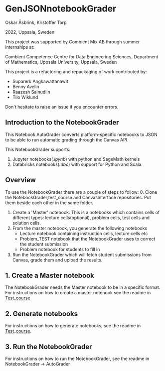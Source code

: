 # GenJSONnotebookGrader

Oskar Åsbrink, Kristoffer Torp

2022, Uppsala, Sweden

This project was supported by Combient Mix AB through summer internships at:

Combient Competence Centre for Data Engineering Sciences, 
Department of Mathematics, 
Uppsala University, Uppsala, Sweden


This project is a refactoring and repackaging of work contributed by:
- Suparerk Angkawattanawit
- Benny Avelin
- Raazesh Sainudiin
- Tilo Wiklund

Don't hesitate to raise an issue if you encounter errors.

## Introduction to the NotebookGrader

This Notebook AutoGrader converts platform-specific notebooks to JSON to be able to run automatic grading through the Canvas API. 


This NotebookGrader supports:

1. Jupyter notebooks(*.ipynb*) with python and SageMath kernels
2. Databricks notebooks(*.dbc*) with support for Python and Scala.


## Overview

To use the NotebookGrader there are a couple of steps to follow:
0. Clone the NotebookGrader,test_course and CanvasInterface repositories. Put them beside each other in the same folder.
1. Create a 'Master' notebook. This is a notebooks which contains cells of different types: lecture cells(optional),  problem cells, test cells and solution cells. 
2. From the master notebook, you generate the following notebooks
    - Lecture notebook containing instruction cells, lecture cells etc
    - Problem_TEST notebook that the NotebookGrader uses to correct the student submission
    - Problem notebook for students to fill in
3. Run the NotebookGrader which will fetch student submissions from Canvas, grade them and upload the results.


## 1. Create a Master notebook
The NotebookGrader needs the Master notebook to be in a specific format.
For instructions on how to create a master notenook see the readme in [Test_course](https://github.com/datascience-intro/test_course)

## 2. Generate notebooks
For instructions on how to generate notebooks, see the readme in [Test_course](https://github.com/datascience-intro/test_course).

## 3. Run the NotebookGrader
For instructions on how to run the NotebookGrader, see the readme in NotebookGrader -> AutoGrader





